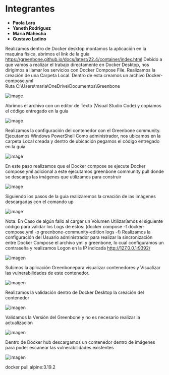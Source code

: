 # Integrantes

- **Paola Lara**
- **Yaneth Rodriguez**
- **Maria Mahecha**
- **Gustavo Ladino**

Realizamos dentro de Docker desktop montamos la aplicación en la maquina física, abrimos el link de la guía https://greenbone.github.io/docs/latest/22.4/container/index.html 
Debido a que vamos a realizar el trabajo directamente en Docker Desktop, nos dirigimos a llamar los servicios con Docker Compose File.
Realizamos la creación de una Carpeta Local. Dentro de esta creamos un archivo  Docker-compose.yml  
Ruta
C:\Users\maria\OneDrive\Documentos\Greenbone

![image](https://github.com/user-attachments/assets/a40f1bd8-6fae-4cf9-b332-14b52d8cca08)

Abrimos el archivo con un editor de Texto (Visual Studio Code)  y copiamos el código entregado en la guía 

![image](https://github.com/user-attachments/assets/2839bd8b-5551-41df-b44f-e042e6818714)

Realizamos la configuración del contenedor con el Greenbone community. Ejecutamos Windows PowerShell Como administrador, nos ubicamos en la carpeta Local creada y dentro de ubicación pegamos el código entregado en la guía 

![image](https://github.com/user-attachments/assets/a31ea500-bb52-4c6b-aae9-a8a3c41202fc)

En este paso realizamos que el Docker compose se ejecute  Docker compose yml adicional a este ejecutamos greenbone community pull donde se descarga las imágenes que utilizamos para construir

![image](https://github.com/user-attachments/assets/f21b4a01-dea4-4e68-844c-dafff786376d)

Siguiendo los pasos de la guía realizaremos la creación de las imágenes descargadas con el comando  up

![image](https://github.com/user-attachments/assets/5f98228b-eaf7-41b1-bd18-53184314bd5f)

Nota: En Caso de algún fallo al cargar un Volumen Utilizaríamos el siguiente código para validar los Logs de estos: (docker compose -f docker-compose.yml -p greenbone-community-edition logs -f)
Realizamos la configuración del Usuario administrador para realizar la sincronización  entre Docker Compose el archivo yml y greenbone, lo cual configuramos un contraseña y realizamos Logon en la IP indicada  http://127.0.0.1:9392/


![imagen](https://github.com/user-attachments/assets/b72bd4d8-731c-4416-9576-0ea5b9ea88a1)

Subimos la aplicación Greenbonepara visualizar contenedores y Visualizar las vulnerabilidades de este contenedor.

![imagen](https://github.com/user-attachments/assets/86a4919f-63ed-4950-893f-1d0a4822f24c)

Realizamos la validación dentro de Docker Desktop la creación del contenedor 

![imagen](https://github.com/user-attachments/assets/0bbaa27b-f566-4e1f-a5e4-cab6bb0537ab)

Validamos la Versión del Greenbone y no es necesario realizar la actualización

![imagen](https://github.com/user-attachments/assets/eaa1ca75-4a20-4577-95c3-eafa500a947b)

Dentro de Docker hub descargamos un contenedor dentro de imágenes para poder escanear las vulnerabilidades existentes 

![imagen](https://github.com/user-attachments/assets/fa7475ff-2277-46ef-9ea1-b978f881977e)

docker pull alpine:3.19.2














